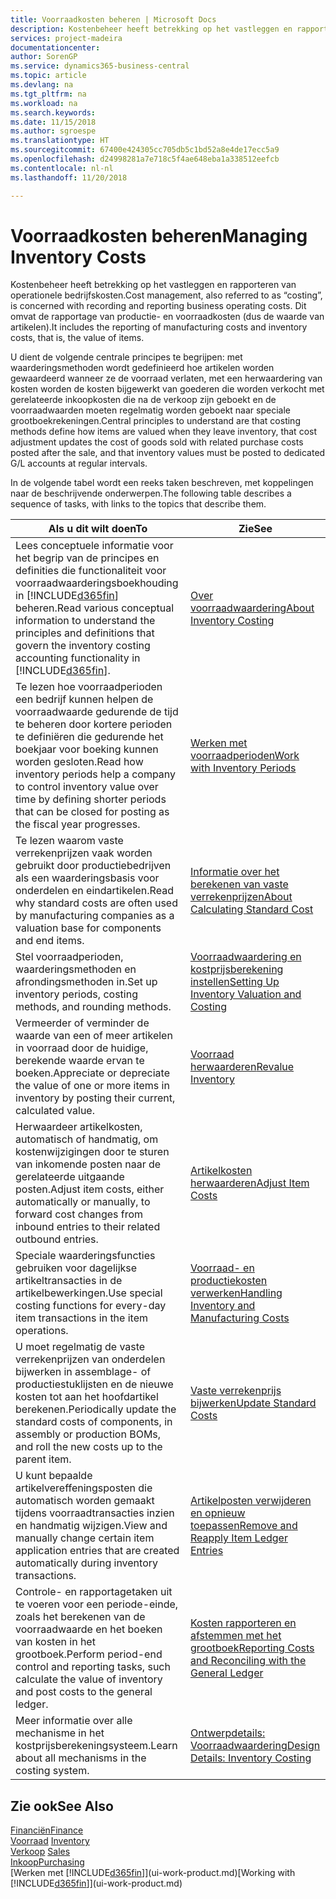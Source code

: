 ```yaml
---
title: Voorraadkosten beheren | Microsoft Docs
description: Kostenbeheer heeft betrekking op het vastleggen en rapporteren van operationele bedrijfskosten. Dit omvat de rapportage van productie- en voorraadkosten (dus de waarde van artikelen).
services: project-madeira
documentationcenter: 
author: SorenGP
ms.service: dynamics365-business-central
ms.topic: article
ms.devlang: na
ms.tgt_pltfrm: na
ms.workload: na
ms.search.keywords: 
ms.date: 11/15/2018
ms.author: sgroespe
ms.translationtype: HT
ms.sourcegitcommit: 67400e424305cc705db5c1bd52a8e4de17ecc5a9
ms.openlocfilehash: d24998281a7e718c5f4ae648eba1a338512eefcb
ms.contentlocale: nl-nl
ms.lasthandoff: 11/20/2018

---
```

# <a name="managing-inventory-costs"></a><span data-ttu-id="51fc8-104">Voorraadkosten beheren</span><span class="sxs-lookup"><span data-stu-id="51fc8-104">Managing Inventory Costs</span></span>
<span data-ttu-id="51fc8-105">Kostenbeheer heeft betrekking op het vastleggen en rapporteren van operationele bedrijfskosten.</span><span class="sxs-lookup"><span data-stu-id="51fc8-105">Cost management, also referred to as “costing”, is concerned with recording and reporting business operating costs.</span></span> <span data-ttu-id="51fc8-106">Dit omvat de rapportage van productie- en voorraadkosten (dus de waarde van artikelen).</span><span class="sxs-lookup"><span data-stu-id="51fc8-106">It includes the reporting of manufacturing costs and inventory costs, that is, the value of items.</span></span>   

<span data-ttu-id="51fc8-107">U dient de volgende centrale principes te begrijpen: met waarderingsmethoden wordt gedefinieerd hoe artikelen worden gewaardeerd wanneer ze de voorraad verlaten, met een herwaardering van kosten worden de kosten bijgewerkt van goederen die worden verkocht met gerelateerde inkoopkosten die na de verkoop zijn geboekt en de voorraadwaarden moeten regelmatig worden geboekt naar speciale grootboekrekeningen.</span><span class="sxs-lookup"><span data-stu-id="51fc8-107">Central principles to understand are that costing methods define how items are valued when they leave inventory, that cost adjustment updates the cost of goods sold with related purchase costs posted after the sale, and that inventory values must be posted to dedicated G/L accounts at regular intervals.</span></span>

<span data-ttu-id="51fc8-108">In de volgende tabel wordt een reeks taken beschreven, met koppelingen naar de beschrijvende onderwerpen.</span><span class="sxs-lookup"><span data-stu-id="51fc8-108">The following table describes a sequence of tasks, with links to the topics that describe them.</span></span>

|<span data-ttu-id="51fc8-109">**Als u dit wilt doen**</span><span class="sxs-lookup"><span data-stu-id="51fc8-109">**To**</span></span>|<span data-ttu-id="51fc8-110">**Zie**</span><span class="sxs-lookup"><span data-stu-id="51fc8-110">**See**</span></span>|  
|------------|-------------|  
|<span data-ttu-id="51fc8-111">Lees conceptuele informatie voor het begrip van de principes en definities die functionaliteit voor voorraadwaarderingsboekhouding in [!INCLUDE[d365fin](includes/d365fin_md.md)] beheren.</span><span class="sxs-lookup"><span data-stu-id="51fc8-111">Read various conceptual information to understand the principles and definitions that govern the inventory costing accounting functionality in [!INCLUDE[d365fin](includes/d365fin_md.md)].</span></span>|[<span data-ttu-id="51fc8-112">Over voorraadwaardering</span><span class="sxs-lookup"><span data-stu-id="51fc8-112">About Inventory Costing</span></span>](finance-learn-about-costing.md)|  
|<span data-ttu-id="51fc8-113">Te lezen hoe voorraadperioden een bedrijf kunnen helpen de voorraadwaarde gedurende de tijd te beheren door kortere perioden te definiëren die gedurende het boekjaar voor boeking kunnen worden gesloten.</span><span class="sxs-lookup"><span data-stu-id="51fc8-113">Read how inventory periods help a company to control inventory value over time by defining shorter periods that can be closed for posting as the fiscal year progresses.</span></span>|[<span data-ttu-id="51fc8-114">Werken met voorraadperioden</span><span class="sxs-lookup"><span data-stu-id="51fc8-114">Work with Inventory Periods</span></span>](finance-how-to-work-with-inventory-periods.md)|
|<span data-ttu-id="51fc8-115">Te lezen waarom vaste verrekenprijzen vaak worden gebruikt door productiebedrijven als een waarderingsbasis voor onderdelen en eindartikelen.</span><span class="sxs-lookup"><span data-stu-id="51fc8-115">Read why standard costs are often used by manufacturing companies as a valuation base for components and end items.</span></span>|[<span data-ttu-id="51fc8-116">Informatie over het berekenen van vaste verrekenprijzen</span><span class="sxs-lookup"><span data-stu-id="51fc8-116">About Calculating Standard Cost</span></span>](finance-about-calculating-standard-cost.md)|
|<span data-ttu-id="51fc8-117">Stel voorraadperioden, waarderingsmethoden en afrondingsmethoden in.</span><span class="sxs-lookup"><span data-stu-id="51fc8-117">Set up inventory periods, costing methods, and rounding methods.</span></span>|[<span data-ttu-id="51fc8-118">Voorraadwaardering en kostprijsberekening instellen</span><span class="sxs-lookup"><span data-stu-id="51fc8-118">Setting Up Inventory Valuation and Costing</span></span>](finance-set-up-inventory-valuation-and-costing.md)|
|<span data-ttu-id="51fc8-119">Vermeerder of verminder de waarde van een of meer artikelen in voorraad door de huidige, berekende waarde ervan te boeken.</span><span class="sxs-lookup"><span data-stu-id="51fc8-119">Appreciate or depreciate the value of one or more items in inventory by posting their current, calculated value.</span></span>|[<span data-ttu-id="51fc8-120">Voorraad herwaarderen</span><span class="sxs-lookup"><span data-stu-id="51fc8-120">Revalue Inventory</span></span>](inventory-how-revalue-inventory.md)|
|<span data-ttu-id="51fc8-121">Herwaardeer artikelkosten, automatisch of handmatig, om kostenwijzigingen door te sturen van inkomende posten naar de gerelateerde uitgaande posten.</span><span class="sxs-lookup"><span data-stu-id="51fc8-121">Adjust item costs, either automatically or manually, to forward cost changes from inbound entries to their related outbound entries.</span></span>|[<span data-ttu-id="51fc8-122">Artikelkosten herwaarderen</span><span class="sxs-lookup"><span data-stu-id="51fc8-122">Adjust Item Costs</span></span>](inventory-how-adjust-item-costs.md)|
|<span data-ttu-id="51fc8-123">Speciale waarderingsfuncties gebruiken voor dagelijkse artikeltransacties in de artikelbewerkingen.</span><span class="sxs-lookup"><span data-stu-id="51fc8-123">Use special costing functions for every-day item transactions in the item operations.</span></span>|[<span data-ttu-id="51fc8-124">Voorraad- en productiekosten verwerken</span><span class="sxs-lookup"><span data-stu-id="51fc8-124">Handling Inventory and Manufacturing Costs</span></span>](finance-handle-inventory-and-manufacturing-costs.md)|  
|<span data-ttu-id="51fc8-125">U moet regelmatig de vaste verrekenprijzen van onderdelen bijwerken in assemblage- of productiestuklijsten en de nieuwe kosten tot aan het hoofdartikel berekenen.</span><span class="sxs-lookup"><span data-stu-id="51fc8-125">Periodically update the standard costs of components, in assembly or production BOMs, and roll the new costs up to the parent item.</span></span>|[<span data-ttu-id="51fc8-126">Vaste verrekenprijs bijwerken</span><span class="sxs-lookup"><span data-stu-id="51fc8-126">Update Standard Costs</span></span>](finance-how-to-update-standard-costs.md)|
|<span data-ttu-id="51fc8-127">U kunt bepaalde artikelvereffeningsposten die automatisch worden gemaakt tijdens voorraadtransacties inzien en handmatig wijzigen.</span><span class="sxs-lookup"><span data-stu-id="51fc8-127">View and manually change certain item application entries that are created automatically during inventory transactions.</span></span>|[<span data-ttu-id="51fc8-128">Artikelposten verwijderen en opnieuw toepassen</span><span class="sxs-lookup"><span data-stu-id="51fc8-128">Remove and Reapply Item Ledger Entries</span></span>](finance-how-to-remove-and-reapply-item-entries.md)|
|<span data-ttu-id="51fc8-129">Controle- en rapportagetaken uit te voeren voor een periode-einde, zoals het berekenen van de voorraadwaarde en het boeken van kosten in het grootboek.</span><span class="sxs-lookup"><span data-stu-id="51fc8-129">Perform period-end control and reporting tasks, such calculate the value of inventory and post costs to the general ledger.</span></span>|[<span data-ttu-id="51fc8-130">Kosten rapporteren en afstemmen met het grootboek</span><span class="sxs-lookup"><span data-stu-id="51fc8-130">Reporting Costs and Reconciling with the General Ledger</span></span>](finance-report-costs-and-reconcile-with-the-general-ledger.md)|
|<span data-ttu-id="51fc8-131">Meer informatie over alle mechanisme in het kostprijsberekeningsysteem.</span><span class="sxs-lookup"><span data-stu-id="51fc8-131">Learn about all mechanisms in the costing system.</span></span>|[<span data-ttu-id="51fc8-132">Ontwerpdetails: Voorraadwaardering</span><span class="sxs-lookup"><span data-stu-id="51fc8-132">Design Details: Inventory Costing</span></span>](design-details-inventory-costing.md)|  

## <a name="see-also"></a><span data-ttu-id="51fc8-133">Zie ook</span><span class="sxs-lookup"><span data-stu-id="51fc8-133">See Also</span></span>  
 [<span data-ttu-id="51fc8-134">Financiën</span><span class="sxs-lookup"><span data-stu-id="51fc8-134">Finance</span></span>](finance.md)  
 <span data-ttu-id="51fc8-135">[Voorraad](inventory-manage-inventory.md) </span><span class="sxs-lookup"><span data-stu-id="51fc8-135">[Inventory](inventory-manage-inventory.md) </span></span>  
 <span data-ttu-id="51fc8-136">[Verkoop](sales-manage-sales.md) </span><span class="sxs-lookup"><span data-stu-id="51fc8-136">[Sales](sales-manage-sales.md) </span></span>  
 [<span data-ttu-id="51fc8-137">Inkoop</span><span class="sxs-lookup"><span data-stu-id="51fc8-137">Purchasing</span></span>](purchasing-manage-purchasing.md)  
 <span data-ttu-id="51fc8-138">[Werken met [!INCLUDE[d365fin](includes/d365fin_md.md)]](ui-work-product.md)</span><span class="sxs-lookup"><span data-stu-id="51fc8-138">[Working with [!INCLUDE[d365fin](includes/d365fin_md.md)]](ui-work-product.md)</span></span>

